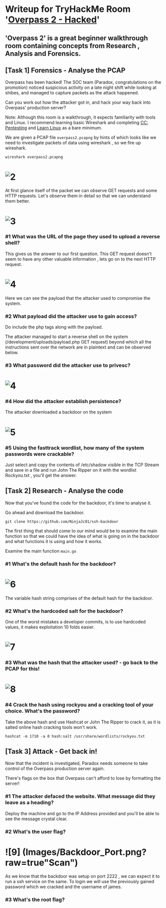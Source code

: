 # Writeup for TryHackMe Room '[Overpass 2 - Hacked](https://tryhackme.com/room/overpass2hacked)'
## 'Overpass 2' is a great beginner walkthrough room containing concepts from Research , Analysis and Forensics. 

## [Task 1] Forensics - Analyse the PCAP

Overpass has been hacked! The SOC team (Paradox, congratulations on the promotion) noticed suspicious activity on a late night shift while looking at shibes, and managed to capture packets as the attack happened.

Can you work out how the attacker got in, and hack your way back into Overpass' production server?

Note: Although this room is a walkthrough, it expects familiarity with tools and Linux. I recommend learning basic Wireshark and completing [CC: Pentesting](https://tryhackme.com/room/ccpentesting) and [Learn Linux](https://tryhackme.com/room/zthlinux) as a bare minimum.

We are given a PCAP file ``overpass2.pcapng`` by hints of which looks like we need to investigate packets of data using wireshark , so we fire up wireshark.

``wireshark overpass2.pcapng``

# ![2](Images/wireshark_get_req.png?raw=true "scan")

At first glance itself of the packet we can observe GET requests and some HTTP requests. Let's observe them in detail so that we can understand them better.

# ![3](Images/get.png?raw=true "scan")

### #1  What was the URL of the page they used to upload a reverse shell?
This gives us the answer to our first question. This GET request doesn't seem to have any other valuable information , lets go on to the next HTTP request.

# ![4](Images/HTTP.png?raw=true "scan") 
Here we can see the payload that the attacker used to compromise the system.

### #2 What payload did the attacker use to gain access?
Do include the php tags along with the payload.

The attacker managed to start a reverse shell on the system (/development/uploads/payload.php GET request) beyond which all the instructions sent over the network are in plaintext and can be observed below.

### #3 What password did the attacker use to privesc?

# ![4](Images/JamesPassword.png?raw=true"Scan")

### #4 How did the attacker establish persistence?

The attacker downloaded a backdoor on the system 

# ![5](Images/Persistence.png?raw=true"Scan")

### #5 Using the fasttrack wordlist, how many of the system passwords were crackable?

Just select and copy the contents of /etc/shadow visible in the TCP Stream and save in a file and run John The Ripper on it with the wordlist Rockyou.txt , you'll get the answer.

## [Task 2] Research - Analyse the code 
Now that you've found the code for the backdoor, it's time to analyse it.

Go ahead and download the backdoor.

``git clone https://github.com/NinjaJc01/ssh-backdoor``

The first thing that should come to our mind would be to examine the main function so that we could have the idea of what is going on in the backdoor and what functions it is using and how it works.

Examine the main function ``main.go``

### #1  What's the default hash for the backdoor?

# ![6](Images/defaulthash.png?raw=true"Scan")

The variable hash string comprises of the default hash for the backdoor.

### #2  What's the hardcoded salt for the backdoor?
One of the worst mistakes a developer commits, is to use hardcoded values, it makes exploitation 10 folds easier.

# ![7](Images/hardcodedsalt.png?raw=true"Scan")

### #3  What was the hash that the attacker used? - go back to the PCAP for this!

# ![8](Images/Attackerhash.png?raw=true"Scan")

### #4  Crack the hash using rockyou and a cracking tool of your choice. What's the password?

Take the above hash and use Hashcat or John The Ripper to crack it, as it is salted online hash cracking tools won't work.

``hashcat -m 1710 -a 0 hash:salt /usr/share/wordlists/rockyou.txt``

## [Task 3] Attack - Get back in! 

Now that the incident is investigated, Paradox needs someone to take control of the Overpass production server again.

There's flags on the box that Overpass can't afford to lose by formatting the server!

### #1  The attacker defaced the website. What message did they leave as a heading?
Deploy the machine and go to the IP Address provided and you'll be able to see the message crystal clear.
### #2 What's the user flag?

# ![9] (Images/Backdoor_Port.png?raw=true"Scan")
As we know that the backdoor was setup on port 2222 , we can expect it to run a ssh service on the same. To login we will use the previously gained password which we cracked and the username of james. 

### #3 What's the root flag?
